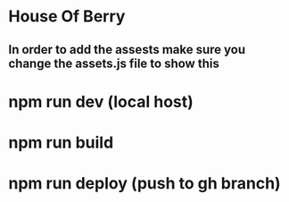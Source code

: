 # House Of Berry

## In order to add the assests make sure you change the assets.js file to show this

# npm run dev (local host)
# npm run build
# npm run deploy (push to gh branch)

